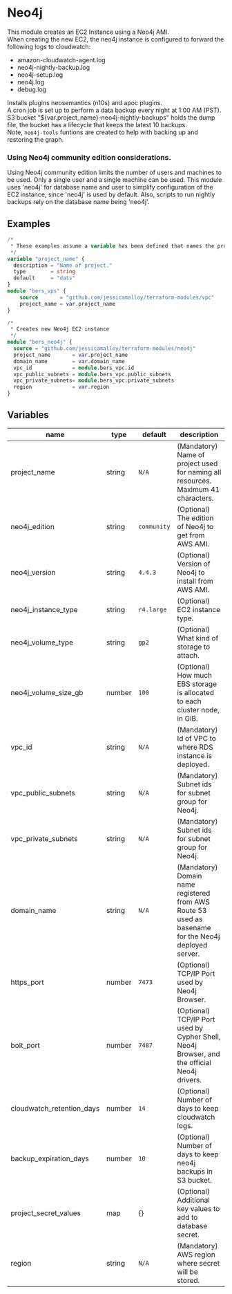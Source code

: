 # Neo4j

This module creates an EC2 Instance using a Neo4j AMI.<br />
When creating the new EC2, the neo4j instance is configured to forward the following logs to cloudwatch:
- amazon-cloudwatch-agent.log
- neo4j-nightly-backup.log
- neo4j-setup.log
- neo4j.log
- debug.log

Installs plugins neosemantics (n10s) and apoc plugins.<br /> 
A cron job is set up to perform a data backup every night at 1:00 AM (PST). S3 bucket "${var.project_name}-neo4j-nightly-backups" holds the dump file, the bucket 
has a lifecycle that keeps the latest 10 backups.<br />
Note, `neo4j-tools` funtions are created to help with backing up and restoring the graph.

### Using Neo4j community edition considerations.
Using Neo4j community edition limits the number of users and machines to be used. Only a single user and a single machine 
can be used. This module uses 'neo4j' for database name and user to simplify configuration of the EC2 instance, since 'neo4j'
is used by default. Also, scripts to run nightly backups rely on the database name being 'neo4j'.

## Examples

```terraform
/*
 * These examples assume a variable has been defined that names the project and the project is setup where a VPC has been created.  Example below.
 */
variable "project_name" {
  description = "Name of project."
  type        = string
  default     = "dats"
}
module "bers_vps" {
    source       = "github.com/jessicamalloy/terraform-modules/vpc"
    project_name = var.project_name
}
```
```terraform
/*
 * Creates new Neo4j EC2 instance
 */
module "bers_neo4j" {
  source = "github.com/jessicamalloy/terraform-modules/neo4j"
  project_name       = var.project_name
  domain_name        = var.domain_name
  vpc_id             = module.bers_vpc.id
  vpc_public_subnets = module.bers_vpc.public_subnets
  vpc_private_subnets= module.bers_vpc.private_subnets
  region             = var.region
}
```

## Variables
| name | type | default | description |
| --- | --- | --- | --- |
| project_name | string | `N/A` | (Mandatory) Name of project used for naming all resources. Maximum 41 characters. |
| neo4j_edition | string | `community` | (Optional) The edition of Neo4j to get from AWS AMI. |
| neo4j_version | string | `4.4.3` | (Optional) Version of Neo4j to install from AWS AMI. |
| neo4j_instance_type | string | `r4.large` | (Optional) EC2 instance type. |
| neo4j_volume_type | string | `gp2` | (Optional) What kind of storage to attach. |
| neo4j_volume_size_gb | number | `100` | (Optional) How much EBS storage is allocated to each cluster node, in GiB. |
| vpc_id | string | `N/A` | (Mandatory) Id of VPC to where RDS instance is deployed. |
| vpc_public_subnets | string | `N/A` | (Mandatory) Subnet ids for subnet group for Neo4j. |
| vpc_private_subnets | string | `N/A` | (Mandatory) Subnet ids for subnet group for Neo4j. |
| domain_name | string | `N/A` | (Mandatory) Domain name registered from AWS Route 53 used as basename for the Neo4j deployed server. |
| https_port | number | `7473` | (Optional) TCP/IP Port used by Neo4j Browser. |
| bolt_port | number | `7487` | (Optional) TCP/IP Port used by Cypher Shell, Neo4j Browser, and the official Neo4j drivers. |
| cloudwatch_retention_days | number | `14` | (Optional) Number of days to keep cloudwatch logs. |
| backup_expiration_days | number | `10` | (Optional) Number of days to keep neo4j backups in S3 bucket. |
| project_secret_values | map | {} | (Optional) Additional key values to add to database secret. |
| region | string | `N/A` | (Mandatory) AWS region where secret will be stored. |
